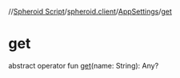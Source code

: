//[Spheroid Script](../../index.md)/[spheroid.client](../index.md)/[AppSettings](index.md)/[get](get.md)



# get  
 
abstract operator fun [get](get.md)(name: String): Any?  



